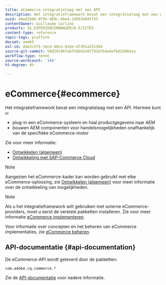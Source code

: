 ```yaml
---
title: eCommerce-integratielaag met een API
description: Het integratieframework bevat een integratielaag met een API.
uuid: 48e01bbb-8f9e-489c-bbe4-24563e84ff35
contentOwner: Guillaume Carlino
products: SG_EXPERIENCEMANAGER/6.5/SITES
content-type: reference
topic-tags: platform
docset: aem65
exl-id: da63c576-34cd-40ce-81de-d7391a331364
source-git-commit: 50d29c967a675db92e077916fb4adef6d2d98a1a
workflow-type: tm+mt
source-wordcount: '144'
ht-degree: 0%

---
```


# eCommerce{#ecommerce}

Het integratieframework bevat een integratielaag met een API. Hiermee kunt u:

* plug-in een eCommerce-systeem en haal productgegevens naar AEM
* bouwen AEM componenten voor handelsmogelijkheden onafhankelijk van de specifieke eCommerce-motor

Zie voor meer informatie:

* [Ontwikkelen (algemeen)](/help/commerce/cif-classic/developing/generic.md)
* [Ontwikkeling met SAP-Commerce Cloud](/help/commerce/cif-classic/developing/sap-commerce-cloud.md)

>[!NOTE]
>
>Aangezien het eCommerce-kader kan worden gebruikt met elke eCommerce-oplossing, zie [Ontwikkelen (algemeen)](/help/commerce/cif-classic/developing/generic.md) voor meer informatie over de ontwikkeling van mogelijkheden.

>[!NOTE]
>
>Als u het integratieframework wilt gebruiken met externe eCommerce-providers, moet u eerst de vereiste pakketten installeren. Zie voor meer informatie [eCommerce implementeren](/help/commerce/cif-classic/deploying/ecommerce.md).
>
>Voor informatie over concepten en het beheren van eCommerce implementaties, zie [eCommerce beheren](/help/commerce/cif-classic/administering/ecommerce.md).

## API-documentatie {#api-documentation}

De eCommerce-API wordt geleverd door de pakketten:

`com.adobe.cq.commerce.*`

Zie de [API-documentatie](https://helpx.adobe.com/experience-manager/6-5/sites/developing/using/reference-materials/javadoc/index.html) voor nadere informatie.
